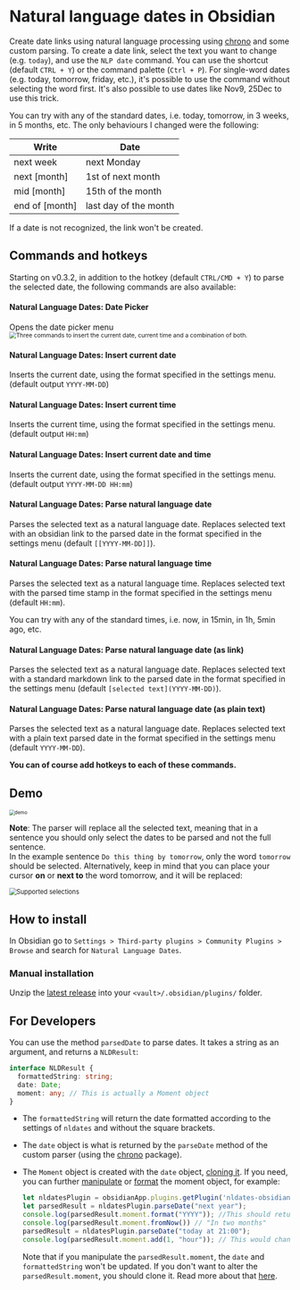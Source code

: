 # Natural language dates in Obsidian

Create date links using natural language processing using [chrono](https://github.com/wanasit/chrono) and some custom parsing.
To create a date link, select the text you want to change (e.g. `today`), and use the `NLP date` command. You can use the shortcut (default `CTRL + Y`) or the command palette (`Ctrl + P`).
For single-word dates (e.g. today, tomorrow, friday, etc.), it's possible to use the command without selecting the word first. It's also possible to use dates like Nov9, 25Dec to use this trick.

You can try with any of the standard dates, i.e. today, tomorrow, in 3 weeks, in 5 months, etc.
The only behaviours I changed were the following:

| Write | Date |
| ----- | ---- |
|   next week    | next Monday      |
|   next [month]    |  1st of next month     |
|   mid [month]   | 15th of the month      |
|   end of [month]    |  last day of the month     |

If a date is not recognized, the link won't be created.

## Commands and hotkeys

Starting on v0.3.2, in addition to the hotkey (default `CTRL/CMD + Y`) to parse the selected date, the following commands are also available:

#### Natural Language Dates: Date Picker
Opens the date picker menu
<br>
<img src="https://user-images.githubusercontent.com/5426039/99131292-0d0b2380-2613-11eb-8469-20d510fa2074.png" alt="Three commands to insert the current date, current time and a combination of both." style="zoom:75%;" />

#### Natural Language Dates: Insert current date
Inserts the current date, using the format specified in the settings menu. (default output `YYYY-MM-DD`)

#### Natural Language Dates: Insert current time
Inserts the current time, using the format specified in the settings menu. (default output `HH:mm`)

#### Natural Language Dates: Insert current date and time
Inserts the current date, using the format specified in the settings menu. (default output `YYYY-MM-DD HH:mm`)

#### Natural Language Dates: Parse natural language date
Parses the selected text as a natural language date. Replaces selected text with an obsidian link to the parsed date in the format specified in the settings menu (default `[[YYYY-MM-DD]]`).

#### Natural Language Dates: Parse natural language time
Parses the selected text as a natural language time. Replaces selected text with the parsed time stamp in the format specified in the settings menu (default `HH:mm`).

You can try with any of the standard times, i.e. now, in 15min, in 1h, 5min ago, etc.

#### Natural Language Dates: Parse natural language date (as link)
Parses the selected text as a natural language date. Replaces selected text with a standard markdown link to the parsed date in the format specified in the settings menu (default `[selected text](YYYY-MM-DD)`).

#### Natural Language Dates: Parse natural language date (as plain text)
Parses the selected text as a natural language date. Replaces selected text with a plain text parsed date in the format specified in the settings menu (default `YYYY-MM-DD`).


__You can of course add hotkeys to each of these commands.__


## Demo

<img src="https://user-images.githubusercontent.com/5426039/89716767-1d768700-d9b0-11ea-99cf-b3bb6846a872.gif" alt="demo" style="zoom:60%;" />

**Note**:
The parser will replace all the selected text, meaning that in a sentence you should only select the dates to be parsed and not the full sentence.  
In the example sentence `Do this thing by tomorrow`, only the word `tomorrow` should be selected. Alternatively, keep in mind that you can place your cursor **on** or **next to** the word tomorrow, and it will be replaced:

<img src="https://user-images.githubusercontent.com/5426039/98358876-a640a580-2027-11eb-8efc-015362a94321.gif" alt="Supported selections" style="zoom:80%;" />

## How to install

In Obsidian go to `Settings > Third-party plugins > Community Plugins > Browse` and search for `Natural Language Dates`.

### Manual installation

Unzip the [latest release](https://github.com/argenos/nldates-obsidian/releases/latest) into your `<vault>/.obsidian/plugins/` folder.

## For Developers

You can use the method `parsedDate` to parse dates. It takes a string as an argument, and returns a `NLDResult`:

```typescript
interface NLDResult {
  formattedString: string;
  date: Date;
  moment: any; // This is actually a Moment object
}
```

- The `formattedString` will return the date formatted according to the settings of `nldates` and without the square brackets.
- The `date` object is what is returned by the `parseDate` method of the custom parser (using the [chrono](https://github.com/wanasit/chrono) package).
- The `Moment` object is created with the `date` object, [cloning it](https://momentjs.com/docs/#/parsing/date/).
If you need, you can further [manipulate](https://momentjs.com/docs/#/manipulating/) or [format](https://momentjs.com/docs/#/displaying/) the moment object, for example:

    ```typescript
    let nldatesPlugin = obsidianApp.plugins.getPlugin('nldates-obsidian');
    let parsedResult = nldatesPlugin.parseDate("next year");
    console.log(parsedResult.moment.format("YYYY")); //This should return 20201
    console.log(parsedResult.moment.fromNow()) // "In two months"
    parsedResult = nldatesPlugin.parseDate("today at 21:00");
    console.log(parsedResult.moment.add(1, "hour")); // This would change the Moment to 22:00

    ```

    Note that if you manipulate the `parsedResult.moment`, the `date` and `formattedString` won't be updated. If you don't want to alter the `parsedResult.moment`, you should clone it. Read more about that [here](https://momentjs.com/docs/#/parsing/date/).
